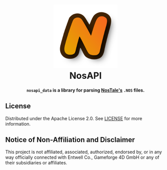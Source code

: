 <!--suppress HtmlDeprecatedAttribute, CheckImageSize -->
<h1 align="center">
    <a href="https://github.com/zakuciael/nosapi">
        <img alt="NosAPI" src="https://raw.githubusercontent.com/zakuciael/nosapi/main/assets/logo.png" width="200" />
    </a>
    <br />
    NosAPI
</h1>

<h4 align="center">
<code>nosapi_data</code> is a library for parsing <a href="https://gameforge.com/en-GB/play/nostale">NosTale's</a> <code>.NOS</code> files.
</h4>

## License

Distributed under the Apache License 2.0. See [LICENSE](https://github.com/zakuciael/nosapi/blob/main/LICENSE) for
more information.

## Notice of Non-Affiliation and Disclaimer

This project is not affiliated, associated, authorized, endorsed by, or in any way officially connected with Entwell
Co., Gameforge 4D GmbH or any of their subsidiaries or affiliates.

